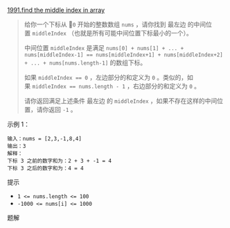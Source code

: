 [1991.find the middle index in array](https://leetcode-cn.com/problems/find-the-middle-index-in-array/)

> 给你一个下标从 `0` 开始的整数数组 `nums` ，请你找到 最左边 的中间位置 `middleIndex` （也就是所有可能中间位置下标最小的一个）。
>
> 中间位置 `middleIndex` 是满足 `nums[0] + nums[1] + ... + nums[middleIndex-1] == nums[middleIndex+1] + nums[middleIndex+2] + ... + nums[nums.length-1]` 的数组下标。
>
> 如果 `middleIndex == 0` ，左边部分的和定义为 `0` 。类似的，如果 `middleIndex == nums.length - 1` ，右边部分的和定义为 `0` 。
>
> 请你返回满足上述条件 最左边 的 `middleIndex` ，如果不存在这样的中间位置，请你返回 `-1` 。

示例 1：

```
输入：nums = [2,3,-1,8,4]
输出：3
解释：
下标 3 之前的数字和为：2 + 3 + -1 = 4
下标 3 之后的数字和为：4 = 4
```

提示

- `1 <= nums.length <= 100`
- `-1000 <= nums[i] <= 1000`

题解